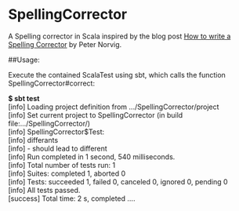 # SpellingCorrector
A Spelling corrector in Scala inspired by the blog post [How to write a Spelling Corrector](http://www.norvig.com/spell-correct.html) by Peter Norvig.

##Usage:

Execute the contained ScalaTest using sbt, which calls the function SpellingCorrector#correct:

**<prompt>$ sbt test**  
[info] Loading project definition from .../SpellingCorrector/project  
[info] Set current project to SpellingCorrector (in build file:.../SpellingCorrector/)  
[info] SpellingCorrector$Test:  
[info] differants  
[info] - should lead to different  
[info] Run completed in 1 second, 540 milliseconds.  
[info] Total number of tests run: 1  
[info] Suites: completed 1, aborted 0  
[info] Tests: succeeded 1, failed 0, canceled 0, ignored 0, pending 0  
[info] All tests passed.  
[success] Total time: 2 s, completed ....


